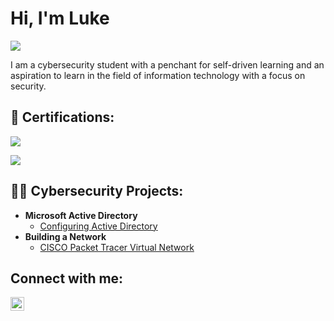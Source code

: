 <h1>Hi, I'm Luke</h1>
  <a href="http://www.linkedin.com/in/luke-larson1727"><img src="https://img.shields.io/badge/LinkedIn-blue?style=for-the-badge&logo=linkedin&logoColor=white" /<></a>

I am a cybersecurity student with a penchant for self-driven learning and an aspiration to learn in the field of information technology with a focus on security.

<h2>📃 Certifications: </h2>

<a href="https://www.credly.com/badges/2a093426-baa9-4b29-9b95-6650010e096d/public_url"><img src="https://img.shields.io/badge/CompTIA%20Security%2B-red?style=for-the-badge&logo=comptia&logoColor=white" /></a>

<a href="https://www.credly.com/badges/330a9b7c-e660-4411-b554-edf6780bd83e/public_url"><img src="https://img.shields.io/badge/CompTIA%20A%2B-red?style=for-the-badge&logo=comptia&logoColor=white" /></a>

<h2>👨‍💻 Cybersecurity Projects:</h2>

- <b>Microsoft Active Directory</b>
  - [Configuring Active Directory](https://github.com/SpookyLukie/Lab-Active-Directory/blob/main/README.md)
- <b>Building a Network</b>
  - [CISCO Packet Tracer Virtual Network](https://github.com/SpookyLukie/PacketTracerLab/blob/main/README.md)

<!-- Projects in-progress

- <b>Building a SIEM</b>
  - [Spunk SIEM environment](https://github.com/SpookyLukie/SplunkLab)
- <b>Installing a firewall</b>
  - [Using OPNSense to secure a network](OPNSense project repo link)
- <b>Creating a Honeypot</b>

-->

<h2>Connect with me:</h2>

[<img align="left" alt="LukeLarson | LinkedIn" width="22px" src="https://cdn.jsdelivr.net/npm/simple-icons@v3/icons/linkedin.svg" />][linkedin]

[linkedin]: https://www.linkedin.com/in/luke-larson1727/


